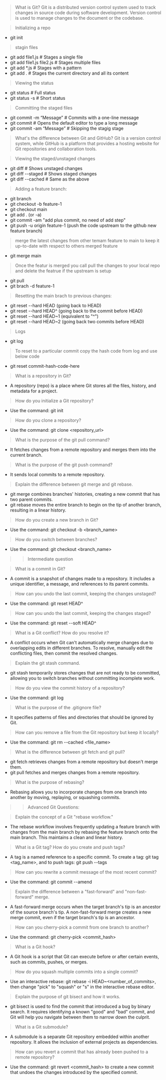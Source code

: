> What is Git?
Git is a distributed version control system used to track changes in source code during software development.
Version control is used to manage changes to the document or the codebase.

> Initializing a repo
- git init

> stagin files
- git add file1.js            # Stages a single file
- git add file1.js file2.js   # Stages multiple files
- git add *.js                # Stages with a pattern
- git add .                   # Stages the current directory and all its content

> Viewing the status
- git status                  # Full status
- git status -s               # Short status


> Committing the staged files
- git commit -m “Message”     # Commits with a one-line message
- git commit                  # Opens the default editor to type a long message
- git commit -am “Message”    # Skipping the stagig stage

> What's the difference between Git and GitHub?
Git is a version control system, while GitHub is a platform that provides a hosting website for Git repositories and collaboration tools.

> Viewing the staged/unstaged changes
- git diff                    # Shows unstaged changes
- git diff --staged           # Shows staged changes
- git diff --cached           # Same as the above


> Adding a feature branch:
- git branch
- git checkout -b feature-1
- git checkout main
- git add . (or -a)
- git commit -am "add plus commit, no need of add step"
- git push -u origin feature-1 (push the code upstream to the github new feature branch)

> merge the latest changes from other temam feature to main to keep it up-to-date with respect to others merged feature
- git merge main

> Once the featur is merged you call pull the changes to your local repo and delete the featrue if the upstream is setup
- git pull
- git brach -d feature-1

> Resetting the main brach to previous changes:
- git reset --hard HEAD       (going back to HEAD)
- git reset --hard HEAD^      (going back to the commit before HEAD)
- git reset --hard HEAD~1     (equivalent to "^")
- git reset --hard HEAD~2     (going back two commits before HEAD)

> Logs
- git log

> To reset to a particular commit copy the hash code from log and use below code
- git reset commit-hash-code-here


> What is a repository in Git?
- A repository (repo) is a place where Git stores all the files, history, and metadata for a project.

> How do you initialize a Git repository?
- Use the command: git init

> How do you clone a repository?
- Use the command: git clone <repository_url>

> What is the purpose of the git pull command?
- It fetches changes from a remote repository and merges them into the current branch.

> What is the purpose of the git push command?
- It sends local commits to a remote repository.

> Explain the difference between git merge and git rebase.
- git merge combines branches' histories, creating a new commit that has two parent commits.
- git rebase moves the entire branch to begin on the tip of another branch, resulting in a linear history.

> How do you create a new branch in Git?
- Use the command: git checkout -b <branch_name>

> How do you switch between branches?
- Use the command: git checkout <branch_name>

>> Intermediate question 

> What is a commit in Git?
- A commit is a snapshot of changes made to a repository. It includes a unique identifier, a message, and references to its parent commits.

> How can you undo the last commit, keeping the changes unstaged?
- Use the command: git reset HEAD^

> How can you undo the last commit, keeping the changes staged?
- Use the command: git reset --soft HEAD^

> What is a Git conflict? How do you resolve it?
- A conflict occurs when Git can't automatically merge changes due to overlapping edits in different branches. To resolve, manually edit the conflicting files, then commit the resolved changes.

> Explain the git stash command.
- git stash temporarily stores changes that are not ready to be committed, allowing you to switch branches without committing incomplete work.

> How do you view the commit history of a repository?
- Use the command: git log

> What is the purpose of the .gitignore file?
- It specifies patterns of files and directories that should be ignored by Git.

> How can you remove a file from the Git repository but keep it locally?
- Use the command: git rm --cached <file_name>

> What is the difference between git fetch and git pull?
- git fetch retrieves changes from a remote repository but doesn't merge them.
- git pull fetches and merges changes from a remote repository.

> What is the purpose of rebasing?
- Rebasing allows you to incorporate changes from one branch into another by moving, replaying, or squashing commits.

>> Advanced Git Questions:

> Explain the concept of a Git "rebase workflow."
- The rebase workflow involves frequently updating a feature branch with changes from the main branch by rebasing the feature branch onto the main branch. This maintains a clean and linear history.

> What is a Git tag? How do you create and push tags?
- A tag is a named reference to a specific commit. To create a tag: git tag <tag_name>, and to push tags: git push --tags

> How can you rewrite a commit message of the most recent commit?
- Use the command: git commit --amend

> Explain the difference between a "fast-forward" and "non-fast-forward" merge.
- A fast-forward merge occurs when the target branch's tip is an ancestor of the source branch's tip. A non-fast-forward merge creates a new merge commit, even if the target branch's tip is an ancestor.

> How can you cherry-pick a commit from one branch to another?
- Use the command: git cherry-pick <commit_hash>

> What is a Git hook?
- A Git hook is a script that Git can execute before or after certain events, such as commits, pushes, or merges.

> How do you squash multiple commits into a single commit?
- Use an interactive rebase: git rebase -i HEAD~<number_of_commits>, then change "pick" to "squash" or "s" in the interactive rebase editor.

> Explain the purpose of git bisect and how it works.
- git bisect is used to find the commit that introduced a bug by binary search. It requires identifying a known "good" and "bad" commit, and Git will help you navigate between them to narrow down the culprit.

> What is a Git submodule?
- A submodule is a separate Git repository embedded within another repository. It allows the inclusion of external projects as dependencies.

> How can you revert a commit that has already been pushed to a remote repository?
- Use the command: git revert <commit_hash> to create a new commit that undoes the changes introduced by the specified commit.
